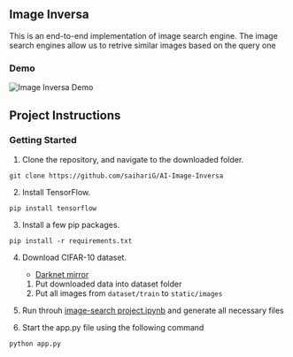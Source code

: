 ## Image Inversa

This is an end-to-end implementation of image search engine. The image search engines allow us to retrive similar images based on the query one

### Demo

![Image Inversa Demo](https://user-images.githubusercontent.com/52252342/125833288-f2c9b93c-a815-4dda-9a16-8838ddb1c9a8.gif)

## Project Instructions

### Getting Started

1. Clone the repository, and navigate to the downloaded folder.
```
git clone https://github.com/saihariG/AI-Image-Inversa
```

2. Install TensorFlow.
	
	
```
pip install tensorflow
```

3. Install a few pip packages.
```
pip install -r requirements.txt
```

4. Download CIFAR-10 dataset.

	  - [Darknet mirror](https://pjreddie.com/projects/cifar-10-dataset-mirror/)
    
    1. Put downloaded data into dataset folder
    2. Put all images from `dataset/train` to `static/images`
    
  
5. Run throuh [image-search project.ipynb](https://github.com/saihariG/AI-Image-Inversa/blob/master/image-search-engine.ipynb) and generate all necessary files

6. Start the app.py file using the following command

```
python app.py
```

